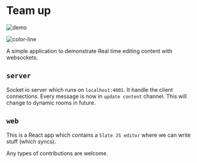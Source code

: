 # Team up

![demo](https://i.imgur.com/lev9yKg.gif)

![color-line](https://i.imgur.com/ufmIs45.png)

A simple application to demonstrate Real time editing content with websockets.

## `server`

Socket io server which runs on `localhost:4001`. It handle the client connections. Every message is now in `update content` channel. This will change to dynamic rooms in future.

## `web`

This is a React app which contains a `Slate JS editor` where we can write stuff (which syncs).

Any types of contributions are welcome.

